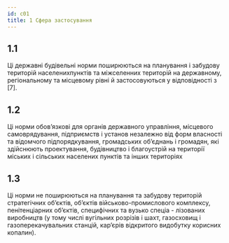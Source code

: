 ```yaml
---
id: c01
title: 1 Сфера застосування
---
```


## 1.1 
Ці державні будівельні норми поширюються на планування і забудову територій населенихпунктів та міжселенних територій на державному, регіональному та місцевому рівні й застосовуються у відповідності з [7].
## 1.2 
Ці норми обов’язкові для органів державного управління, місцевого самоврядування, підприємств і установ незалежно від форм власності та відомчого підпорядкування, громадських об’єднань і громадян, які здійснюють проектування, будівництво і благоустрій на території міських і сільських населених пунктів та інших територіях
## 1.3 
Ці норми не поширюються на планування та забудову територій стратегічних об’єктів, об’єктів військово-промислового комплексу, пенітенціарних об’єктів, специфічних та вузько спеціа - лізованих виробництв (у тому числі вугільних розрізів і шахт, газосховищ і газоперекачувальних станцій, кар’єрів відкритого видобутку корисних копалин).